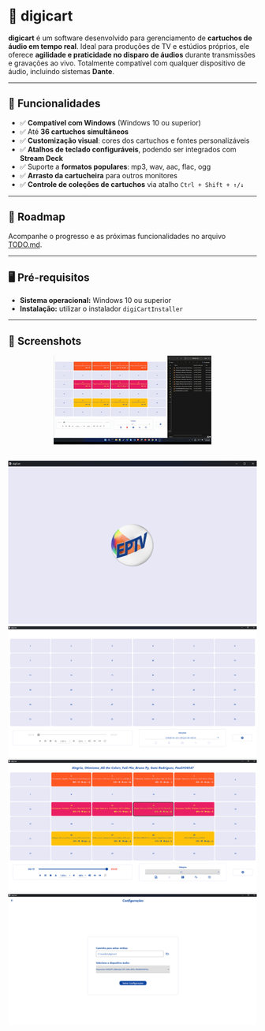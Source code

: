 # 🎵 digicart

**digicart** é um software desenvolvido para gerenciamento de **cartuchos de áudio em tempo real**. Ideal para produções de TV e estúdios próprios, ele oferece **agilidade e praticidade no disparo de áudios** durante transmissões e gravações ao vivo. Totalmente compatível com qualquer dispositivo de áudio, incluindo sistemas **Dante**.

---

## 🚀 Funcionalidades

- ✅ **Compatível com Windows** (Windows 10 ou superior)  
- ✅ Até **36 cartuchos simultâneos**  
- ✅ **Customização visual**: cores dos cartuchos e fontes personalizáveis  
- ✅ **Atalhos de teclado configuráveis**, podendo ser integrados com **Stream Deck**  
- ✅ Suporte a **formatos populares**: mp3, wav, aac, flac, ogg  
- ✅ **Arrasto da cartucheira** para outros monitores  
- ✅ **Controle de coleções de cartuchos** via atalho `Ctrl + Shift + ↑/↓`

---

## 📌 Roadmap

Acompanhe o progresso e as próximas funcionalidades no arquivo [TODO.md](./TODO.md).  

---

## 🖥️ Pré-requisitos

- **Sistema operacional:** Windows 10 ou superior  
- **Instalação:** utilizar o instalador `digiCartInstaller`

---

## 📸 Screenshots

<p align="center">
  <img src="https://github.com/elreispedro/digiCart/blob/main/images/video.gif" alt="dicart">
</p>


![dicart](https://github.com/elreispedro/digiCart/blob/main/images/digicart_3.png)
![dicart](https://github.com/elreispedro/digiCart/blob/main/images/digicart.png)
![dicart](https://github.com/elreispedro/digiCart/blob/main/images/digicart_1.png)
![dicart](https://github.com/elreispedro/digiCart/blob/main/images/digicart_2.png)
---










